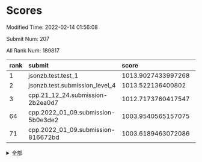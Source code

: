 # Scores

Modified Time: 2022-02-14 01:56:08

Submit Num: 207

All Rank Num: 189817

| rank |               submit               |       score        |       sigma        | pk_num |
| :--- | :--------------------------------- | :----------------- | :----------------- | :----- |
| 1    | jsonzb.test.test_1                 | 1013.9027433997268 | 0.8594735453387083 | 3667   |
| 2    | jsonzb.test.submission_level_4     | 1013.522136400802  | 0.823994042706611  | 3668   |
| 3    | cpp.21_12_24.submission-2b2ea0d7   | 1012.7173760417547 | 0.8170910840440747 | 3665   |
| 64   | cpp.2022_01_09.submission-5b0e3de2 | 1003.9540565157075 | 0.7327056010794575 | 3669   |
| 71   | cpp.2022_01_09.submission-816672bd | 1003.6189463072086 | 0.7034465368531818 | 3671   |


<details>
<summary>全部</summary>

| rank |                 submit                 |       score        |       sigma        | pk_num |
| :--- | :------------------------------------- | :----------------- | :----------------- | :----- |
| 1    | jsonzb.test.test_1                     | 1013.9027433997268 | 0.8594735453387083 | 3667   |
| 2    | jsonzb.test.submission_level_4         | 1013.522136400802  | 0.823994042706611  | 3668   |
| 3    | cpp.21_12_24.submission-2b2ea0d7       | 1012.7173760417547 | 0.8170910840440747 | 3665   |
| 4    | gobigger.level_3.submission_level_3_12 | 1012.3567066661044 | 0.7885435200945933 | 3668   |
| 5    | gobigger.level_3.submission_level_3_38 | 1011.6522957809854 | 0.7873660721336935 | 3666   |
| 6    | gobigger.level_3.submission_level_3_43 | 1010.8766726137021 | 0.7560401350334092 | 3669   |
| 7    | gobigger.level_3.submission_level_3_3  | 1010.851467661625  | 0.7530998923798445 | 3671   |
| 8    | gobigger.level_3.submission_level_3_10 | 1010.6669250452437 | 0.7633287567973983 | 3668   |
| 9    | gobigger.level_3.submission_level_3_19 | 1010.660278993246  | 0.7600918299148925 | 3671   |
| 10   | gobigger.level_3.submission_level_3_40 | 1010.6601314966077 | 0.7730696782408908 | 3669   |
| 11   | gobigger.level_3.submission_level_3_23 | 1010.6081284751515 | 0.7817472994445223 | 3671   |
| 12   | gobigger.level_3.submission_level_3_2  | 1010.5985879763942 | 0.7770474734945999 | 3666   |
| 13   | gobigger.level_3.submission_level_3_16 | 1010.5718652031535 | 0.7579403765972059 | 3672   |
| 14   | gobigger.level_3.submission_level_3_7  | 1010.4937512514151 | 0.760188298295004  | 3671   |
| 15   | gobigger.level_3.submission_level_3_20 | 1010.4600153436176 | 0.7600376417142217 | 3667   |
| 16   | gobigger.level_3.submission_level_3_29 | 1010.3787377642976 | 0.7592806985808516 | 3665   |
| 17   | gobigger.level_3.submission_level_3_30 | 1010.2840658082524 | 0.7705105932735917 | 3667   |
| 18   | gobigger.level_3.submission_level_3_4  | 1010.2745089253173 | 0.750300435477075  | 3669   |
| 19   | gobigger.level_3.submission_level_3_13 | 1010.245254221855  | 0.7746544999272348 | 3666   |
| 20   | gobigger.level_3.submission_level_3_28 | 1010.2083746867752 | 0.7561451602500472 | 3664   |
| 21   | gobigger.level_3.submission_level_3_45 | 1010.1517523590296 | 0.7655303605545969 | 3669   |
| 22   | gobigger.level_3.submission_level_3_5  | 1010.1368348751836 | 0.7787680387266173 | 3665   |
| 23   | gobigger.level_3.submission_level_3_47 | 1010.1351191242329 | 0.7779874079746293 | 3669   |
| 24   | gobigger.level_3.submission_level_3_31 | 1010.1232021308685 | 0.7747401994514902 | 3665   |
| 25   | gobigger.level_3.submission_level_3_26 | 1010.0246750175033 | 0.7690485382947607 | 3666   |
| 26   | gobigger.level_3.submission_level_3_9  | 1010.0000079519525 | 0.7725959831815    | 3672   |
| 27   | gobigger.level_3.submission_level_3_46 | 1009.979776659675  | 0.7526798568774226 | 3671   |
| 28   | gobigger.level_3.submission_level_3_35 | 1009.9644680994401 | 0.7733640769444893 | 3669   |
| 29   | gobigger.level_3.submission_level_3_11 | 1009.9567686926704 | 0.7744536030774684 | 3673   |
| 30   | gobigger.level_3.submission_level_3_49 | 1009.9235862752229 | 0.7663578799659202 | 3664   |
| 31   | gobigger.level_3.submission_level_3_27 | 1009.7903232285577 | 0.7703109963593295 | 3664   |
| 32   | gobigger.level_3.submission_level_3_24 | 1009.7791997668608 | 0.7468805893902297 | 3666   |
| 33   | gobigger.level_3.submission_level_3_17 | 1009.7211177788665 | 0.7498182730930572 | 3666   |
| 34   | gobigger.level_3.submission_level_3_14 | 1009.6347208153835 | 0.7456105586385374 | 3669   |
| 35   | gobigger.level_3.submission_level_3_41 | 1009.6159093905752 | 0.7547460951955766 | 3670   |
| 36   | gobigger.level_3.submission_level_3_1  | 1009.5494386304505 | 0.7476545825852545 | 3668   |
| 37   | gobigger.level_3.submission_level_3_15 | 1009.5467129265119 | 0.7904399507472557 | 3669   |
| 38   | gobigger.level_3.submission_level_3_36 | 1009.5347200462251 | 0.7538995009185517 | 3669   |
| 39   | gobigger.level_3.submission_level_3_37 | 1009.5031499111741 | 0.7431991300835319 | 3664   |
| 40   | gobigger.level_3.submission_level_3_34 | 1009.3607986761568 | 0.7662064323461141 | 3668   |
| 41   | gobigger.level_3.submission_level_3_6  | 1009.290348692995  | 0.7481244101843034 | 3669   |
| 42   | gobigger.level_3.submission_level_3_21 | 1009.2630707493522 | 0.7633418358381524 | 3674   |
| 43   | gobigger.level_3.submission_level_3_39 | 1009.2501537591236 | 0.7492551075698956 | 3668   |
| 44   | gobigger.level_3.submission_level_3_48 | 1009.1673817939584 | 0.7542521981277683 | 3668   |
| 45   | gobigger.level_3.submission_level_3_18 | 1009.1632328064333 | 0.765232170789617  | 3667   |
| 46   | gobigger.level_3.submission_level_3_0  | 1009.1348903887298 | 0.7469020579710849 | 3663   |
| 47   | gobigger.level_3.submission_level_3_42 | 1009.1107863961332 | 0.749651135480711  | 3667   |
| 48   | gobigger.level_3.submission_level_3_32 | 1009.0549931786965 | 0.7489162663481199 | 3668   |
| 49   | gobigger.level_3.submission_level_3_33 | 1008.9547864673451 | 0.7493152722144399 | 3665   |
| 50   | gobigger.level_3.submission_level_3_44 | 1008.7558108402623 | 0.7315628732975932 | 3667   |
| 51   | gobigger.level_3.submission_level_3_8  | 1008.7485619946592 | 0.7355105647563274 | 3668   |
| 52   | gobigger.level_3.submission_level_3_25 | 1008.2014388816244 | 0.7320633290885731 | 3671   |
| 53   | gobigger.level_3.submission_level_3_22 | 1008.1489907242618 | 0.7244949499004484 | 3664   |
| 54   | gobigger.level_1.submission_level_1_11 | 1004.8427622034714 | 0.7067996846210977 | 3668   |
| 55   | gobigger.level_1.submission_level_1_37 | 1004.7046437070419 | 0.7075960301198516 | 3666   |
| 56   | gobigger.level_1.submission_level_1_47 | 1004.5606863768292 | 0.7270164603291464 | 3668   |
| 57   | gobigger.level_1.submission_level_1_27 | 1004.4704897454917 | 0.7271887599004151 | 3672   |
| 58   | gobigger.level_1.submission_level_1_6  | 1004.3553396045436 | 0.7171011859298173 | 3666   |
| 59   | gobigger.level_1.submission_level_1_29 | 1004.2589227569769 | 0.7131076074349373 | 3670   |
| 60   | gobigger.level_1.submission_level_1_16 | 1004.0799658840505 | 0.705804485473439  | 3669   |
| 61   | gobigger.level_1.submission_level_1_22 | 1004.0649458740501 | 0.7086250160736169 | 3672   |
| 62   | gobigger.level_1.submission_level_1_2  | 1004.0541666218894 | 0.7105505515467839 | 3667   |
| 63   | gobigger.level_1.submission_level_1_4  | 1004.0126184352802 | 0.7252874887419813 | 3668   |
| 64   | cpp.2022_01_09.submission-5b0e3de2     | 1003.9540565157075 | 0.7327056010794575 | 3669   |
| 65   | gobigger.level_1.submission_level_1_39 | 1003.9318080091765 | 0.7232181182370581 | 3670   |
| 66   | gobigger.level_1.submission_level_1_23 | 1003.9046295634063 | 0.72001156793394   | 3667   |
| 67   | gobigger.level_1.submission_level_1_33 | 1003.8443334648974 | 0.7242074314820688 | 3666   |
| 68   | gobigger.level_1.submission_level_1_44 | 1003.800429657868  | 0.7127503267311546 | 3673   |
| 69   | gobigger.level_1.submission_level_1_24 | 1003.791214439433  | 0.7142287162952383 | 3672   |
| 70   | gobigger.level_1.submission_level_1_49 | 1003.7330550499473 | 0.7156441195115492 | 3669   |
| 71   | cpp.2022_01_09.submission-816672bd     | 1003.6189463072086 | 0.7034465368531818 | 3671   |
| 72   | gobigger.level_1.submission_level_1_1  | 1003.6164664115906 | 0.7156165599855934 | 3668   |
| 73   | gobigger.level_1.submission_level_1_32 | 1003.608625968169  | 0.7256788095475348 | 3664   |
| 74   | gobigger.level_1.submission_level_1_35 | 1003.5901926973773 | 0.7111004165351005 | 3662   |
| 75   | gobigger.level_1.submission_level_1_17 | 1003.5633127034049 | 0.7128175478447502 | 3668   |
| 76   | gobigger.level_1.submission_level_1_15 | 1003.5023490356151 | 0.7198556015844333 | 3665   |
| 77   | gobigger.level_1.submission_level_1_34 | 1003.4783817870072 | 0.7017725946691209 | 3669   |
| 78   | gobigger.level_1.submission_level_1_42 | 1003.4368148474342 | 0.7124893466048502 | 3668   |
| 79   | gobigger.level_1.submission_level_1_7  | 1003.3704575784141 | 0.7197316768672288 | 3663   |
| 80   | gobigger.level_1.submission_level_1_10 | 1003.3115357122296 | 0.7194692608598752 | 3668   |
| 81   | gobigger.level_1.submission_level_1_45 | 1003.1500570143189 | 0.719915257724443  | 3669   |
| 82   | gobigger.level_1.submission_level_1_21 | 1003.10470487355   | 0.7193817402808435 | 3662   |
| 83   | gobigger.level_1.submission_level_1_14 | 1002.9210297773205 | 0.7318425429493355 | 3662   |
| 84   | gobigger.level_1.submission_level_1_3  | 1002.9095083135435 | 0.7262360676553268 | 3672   |
| 85   | gobigger.level_1.submission_level_1_0  | 1002.9042388284321 | 0.7122592694351116 | 3669   |
| 86   | gobigger.level_1.submission_level_1_36 | 1002.8618948041694 | 0.7082043174402043 | 3669   |
| 87   | gobigger.level_1.submission_level_1_20 | 1002.8050472506642 | 0.7092437164667105 | 3670   |
| 88   | gobigger.level_1.submission_level_1_30 | 1002.792925660069  | 0.7117836013227018 | 3669   |
| 89   | gobigger.level_1.submission_level_1_9  | 1002.7816457856292 | 0.7056753124045024 | 3663   |
| 90   | gobigger.level_1.submission_level_1_5  | 1002.7631356069478 | 0.7104074109298941 | 3670   |
| 91   | gobigger.level_1.submission_level_1_12 | 1002.5248385313201 | 0.7182327213421197 | 3669   |
| 92   | gobigger.level_1.submission_level_1_18 | 1002.5205732199424 | 0.7060247010262579 | 3669   |
| 93   | gobigger.level_1.submission_level_1_48 | 1002.4891695450084 | 0.7018693773012713 | 3669   |
| 94   | gobigger.level_1.submission_level_1_13 | 1002.4624811303804 | 0.7247145539959114 | 3671   |
| 95   | gobigger.level_1.submission_level_1_19 | 1002.4484331231894 | 0.7047953925379192 | 3675   |
| 96   | gobigger.level_1.submission_level_1_40 | 1002.4372921883429 | 0.7229901986115963 | 3668   |
| 97   | gobigger.level_1.submission_level_1_41 | 1002.323303263663  | 0.7096274063343515 | 3674   |
| 98   | gobigger.level_1.submission_level_1_25 | 1002.2821200352246 | 0.71101247304588   | 3667   |
| 99   | gobigger.level_1.submission_level_1_31 | 1002.2343084300169 | 0.7110545717076816 | 3666   |
| 100  | gobigger.level_1.submission_level_1_8  | 1002.2034691004129 | 0.7032839955729896 | 3667   |
| 101  | gobigger.level_1.submission_level_1_26 | 1002.1753049152147 | 0.7076601123338787 | 3667   |
| 102  | gobigger.level_1.submission_level_1_38 | 1002.1598897141935 | 0.7027027582573292 | 3664   |
| 103  | gobigger.level_1.submission_level_1_43 | 1002.1086057905769 | 0.7045146294529481 | 3670   |
| 104  | gobigger.level_1.submission_level_1_46 | 1002.0874397131975 | 0.7117791826999883 | 3666   |
| 105  | gobigger.level_1.submission_level_1_28 | 1001.765217124745  | 0.7082353598578479 | 3671   |
| 106  | gobigger.random.submission_random_0    | 997.1316549724124  | 0.716008724214392  | 3665   |
| 107  | gobigger.random.submission_random_12   | 997.0683545509228  | 0.7119805701463363 | 3671   |
| 108  | gobigger.random.submission_random_21   | 996.9911344160736  | 0.714096737851635  | 3666   |
| 109  | gobigger.random.submission_random_39   | 996.981806914295   | 0.7096607788056516 | 3673   |
| 110  | gobigger.random.submission_random_27   | 996.9543369997359  | 0.7074272756529659 | 3674   |
| 111  | gobigger.random.submission_random_15   | 996.690109377705   | 0.702855309151975  | 3665   |
| 112  | gobigger.random.submission_random_19   | 996.6176381511144  | 0.7057566039412903 | 3667   |
| 113  | gobigger.random.submission_random_22   | 996.4640722516846  | 0.7142189642522956 | 3666   |
| 114  | gobigger.random.submission_random_13   | 996.3596662920912  | 0.7020340295059254 | 3665   |
| 115  | gobigger.random.submission_random_44   | 996.3282517364062  | 0.7121583647914475 | 3669   |
| 116  | gobigger.random.submission_random_25   | 996.249159917466   | 0.7274989115114044 | 3663   |
| 117  | gobigger.random.submission_random_6    | 996.2383832500885  | 0.7173621700217764 | 3668   |
| 118  | gobigger.random.submission_random_36   | 996.1576632860308  | 0.7178011040874168 | 3670   |
| 119  | gobigger.random.submission_random_38   | 996.0700985451027  | 0.7019847181284283 | 3667   |
| 120  | gobigger.random.submission_random_29   | 995.9745884414315  | 0.7120151898182701 | 3667   |
| 121  | gobigger.random.submission_random_2    | 995.9601929555786  | 0.7090102611968678 | 3668   |
| 122  | gobigger.random.submission_random_40   | 995.9421476575802  | 0.7119027052401105 | 3671   |
| 123  | gobigger.random.submission_random_5    | 995.9409148063862  | 0.7239049301430224 | 3668   |
| 124  | gobigger.random.submission_random_26   | 995.8895043094384  | 0.7139180240777052 | 3662   |
| 125  | gobigger.random.submission_random_28   | 995.8771596736723  | 0.7003643751495615 | 3671   |
| 126  | gobigger.random.submission_random_42   | 995.8545523468309  | 0.7094805441066447 | 3672   |
| 127  | gobigger.random.submission_random_31   | 995.8437096628459  | 0.7126159640164963 | 3671   |
| 128  | gobigger.random.submission_random_18   | 995.8322035917915  | 0.7254215534036076 | 3666   |
| 129  | gobigger.random.submission_random_4    | 995.8319110568287  | 0.7130289792814816 | 3672   |
| 130  | gobigger.random.submission_random_8    | 995.8278661885574  | 0.7100401621600336 | 3669   |
| 131  | gobigger.random.submission_random_32   | 995.8117193579129  | 0.71326231471564   | 3670   |
| 132  | gobigger.random.submission_random_20   | 995.784597709882   | 0.7202553063120589 | 3666   |
| 133  | gobigger.random.submission_random_34   | 995.7832950015492  | 0.7089447108655653 | 3673   |
| 134  | gobigger.random.submission_random_37   | 995.780666815581   | 0.7267291848208086 | 3666   |
| 135  | gobigger.random.submission_random_17   | 995.7617847286543  | 0.7085258900843218 | 3669   |
| 136  | gobigger.random.submission_random_46   | 995.7526020867277  | 0.6976369781852875 | 3667   |
| 137  | gobigger.random.submission_random_23   | 995.6879842581823  | 0.7385670374996988 | 3665   |
| 138  | gobigger.random.submission_random_33   | 995.6518215936665  | 0.7036902295283589 | 3668   |
| 139  | gobigger.random.submission_random_30   | 995.576676285341   | 0.7110060173747728 | 3666   |
| 140  | gobigger.random.submission_random_41   | 995.5059411597798  | 0.7049080212606255 | 3669   |
| 141  | gobigger.random.submission_random_35   | 995.4188962609331  | 0.7236967745043212 | 3674   |
| 142  | gobigger.random.submission_random_47   | 995.3938397556304  | 0.7103753929695226 | 3664   |
| 143  | gobigger.random.submission_random_16   | 995.3781725489137  | 0.7118060480996049 | 3666   |
| 144  | gobigger.random.submission_random_10   | 995.3334438424387  | 0.7191869605799046 | 3672   |
| 145  | gobigger.random.submission_random_43   | 995.2882087252414  | 0.7264408719743319 | 3666   |
| 146  | gobigger.random.submission_random_1    | 995.2490646134314  | 0.7209902593361364 | 3663   |
| 147  | gobigger.random.submission_random_49   | 995.2262283306189  | 0.7052465879841713 | 3669   |
| 148  | gobigger.random.submission_random_7    | 995.1715835304555  | 0.7181621889479128 | 3670   |
| 149  | gobigger.random.submission_random_45   | 995.1548371703675  | 0.7180107572395404 | 3667   |
| 150  | gobigger.random.submission_random_11   | 995.1361987049391  | 0.7005732266240182 | 3672   |
| 151  | gobigger.random.submission_random_48   | 994.9872584859925  | 0.6951231602478793 | 3670   |
| 152  | gobigger.random.submission_random_24   | 994.9415507407659  | 0.7270489846311458 | 3668   |
| 153  | gobigger.random.submission_random_3    | 994.9228097335183  | 0.7249569298700879 | 3671   |
| 154  | gobigger.random.submission_random_14   | 994.5241648925606  | 0.7041796024861807 | 3667   |
| 155  | gobigger.random.submission_random_9    | 994.5049007024837  | 0.7262029440964577 | 3666   |
| 156  | gobigger.level_2.submission_level_2_49 | 994.3684249570682  | 0.733799029889724  | 3672   |
| 157  | gobigger.level_2.submission_level_2_31 | 994.0104217730369  | 0.7385001448337534 | 3667   |
| 158  | gobigger.level_2.submission_level_2_16 | 993.9322102508428  | 0.7488767835751674 | 3664   |
| 159  | gobigger.level_2.submission_level_2_24 | 993.8969945632213  | 0.7232043843930376 | 3662   |
| 160  | gobigger.level_2.submission_level_2_4  | 993.4828487274733  | 0.7296926401915119 | 3671   |
| 161  | gobigger.level_2.submission_level_2_13 | 993.4606346357971  | 0.7328236631524575 | 3662   |
| 162  | gobigger.level_2.submission_level_2_17 | 993.3774465638587  | 0.7361223963290785 | 3669   |
| 163  | gobigger.level_2.submission_level_2_40 | 993.37439179754    | 0.7307394107789432 | 3668   |
| 164  | gobigger.level_2.submission_level_2_36 | 993.2899179960245  | 0.7411635618528856 | 3671   |
| 165  | gobigger.level_2.submission_level_2_38 | 993.2572944630648  | 0.736711715191479  | 3671   |
| 166  | gobigger.level_2.submission_level_2_8  | 993.2308998682149  | 0.7331050770826777 | 3666   |
| 167  | gobigger.level_2.submission_level_2_14 | 993.0647879685133  | 0.7374788553957247 | 3669   |
| 168  | gobigger.level_2.submission_level_2_25 | 992.8796089702939  | 0.7364175772067172 | 3665   |
| 169  | gobigger.level_2.submission_level_2_12 | 992.8267244159141  | 0.7395169022955659 | 3668   |
| 170  | gobigger.level_2.submission_level_2_26 | 992.8118618511085  | 0.7313812901597962 | 3663   |
| 171  | gobigger.level_2.submission_level_2_1  | 992.7927757657968  | 0.7339233444911829 | 3668   |
| 172  | gobigger.level_2.submission_level_2_43 | 992.7658783778005  | 0.7303324985120183 | 3667   |
| 173  | gobigger.level_2.submission_level_2_9  | 992.696941660394   | 0.727888643366589  | 3667   |
| 174  | gobigger.level_2.submission_level_2_27 | 992.6915586243019  | 0.7393776671438327 | 3666   |
| 175  | gobigger.level_2.submission_level_2_5  | 992.6768368445531  | 0.7466281268649542 | 3670   |
| 176  | gobigger.level_2.submission_level_2_44 | 992.6477132919813  | 0.7464248814482393 | 3668   |
| 177  | gobigger.level_2.submission_level_2_23 | 992.599279759623   | 0.724388458370208  | 3667   |
| 178  | gobigger.level_2.submission_level_2_10 | 992.5958508723004  | 0.7405313073643166 | 3664   |
| 179  | gobigger.level_2.submission_level_2_42 | 992.3832680619515  | 0.7321626343072342 | 3668   |
| 180  | gobigger.level_2.submission_level_2_39 | 992.2982267773086  | 0.7425213192257473 | 3664   |
| 181  | gobigger.level_2.submission_level_2_48 | 992.2021557327763  | 0.7657473897179967 | 3668   |
| 182  | gobigger.level_2.submission_level_2_21 | 992.1931662328055  | 0.7581112243910308 | 3667   |
| 183  | gobigger.level_2.submission_level_2_2  | 992.1779023270926  | 0.742976892690164  | 3662   |
| 184  | gobigger.level_2.submission_level_2_47 | 992.1500440968531  | 0.7531076088006247 | 3675   |
| 185  | gobigger.level_2.submission_level_2_46 | 992.1342415651579  | 0.7278474347228561 | 3669   |
| 186  | gobigger.level_2.submission_level_2_37 | 992.116119025915   | 0.7404315724481556 | 3671   |
| 187  | gobigger.level_2.submission_level_2_45 | 991.9816986528365  | 0.7396299780503274 | 3672   |
| 188  | gobigger.level_2.submission_level_2_15 | 991.9755882659957  | 0.7432036431132176 | 3666   |
| 189  | gobigger.level_2.submission_level_2_28 | 991.9628583802639  | 0.7492474233783829 | 3673   |
| 190  | gobigger.level_2.submission_level_2_30 | 991.898736229751   | 0.738595514965037  | 3664   |
| 191  | gobigger.level_2.submission_level_2_32 | 991.7225422699798  | 0.7523239385793774 | 3668   |
| 192  | gobigger.level_2.submission_level_2_22 | 991.7194040305715  | 0.7582177353678674 | 3669   |
| 193  | gobigger.level_2.submission_level_2_6  | 991.7106528855054  | 0.7622194474903929 | 3663   |
| 194  | gobigger.level_2.submission_level_2_35 | 991.5587458920671  | 0.7510288930398568 | 3669   |
| 195  | gobigger.level_2.submission_level_2_7  | 991.5392780933189  | 0.7572144300068953 | 3672   |
| 196  | gobigger.level_2.submission_level_2_20 | 991.3595687211725  | 0.7621822008761214 | 3669   |
| 197  | gobigger.level_2.submission_level_2_3  | 991.3447843857596  | 0.7410139825747977 | 3671   |
| 198  | gobigger.level_2.submission_level_2_33 | 991.2862923836117  | 0.7487273613377462 | 3669   |
| 199  | gobigger.level_2.submission_level_2_18 | 991.2498247793169  | 0.754469356126543  | 3668   |
| 200  | gobigger.level_2.submission_level_2_29 | 991.1902359451786  | 0.7497665893423637 | 3669   |
| 201  | gobigger.level_2.submission_level_2_0  | 991.1564003863089  | 0.7473855716192146 | 3668   |
| 202  | gobigger.level_2.submission_level_2_11 | 991.0361099112107  | 0.7678176288588001 | 3671   |
| 203  | gobigger.level_2.submission_level_2_41 | 990.9287343386089  | 0.7527943001997498 | 3666   |
| 204  | gobigger.level_2.submission_level_2_34 | 990.8362692302369  | 0.7494112827116088 | 3666   |
| 205  | gobigger.level_2.submission_level_2_19 | 990.7168851610087  | 0.7534434992240829 | 3666   |
| 206  | gobigger.none.submission_none_1        | 978.1486491389059  | 1.2132837914541201 | 3664   |
| 207  | gobigger.none.submission_none_0        | 975.6832467605035  | 1.5100362189609782 | 3668   |

</details>
